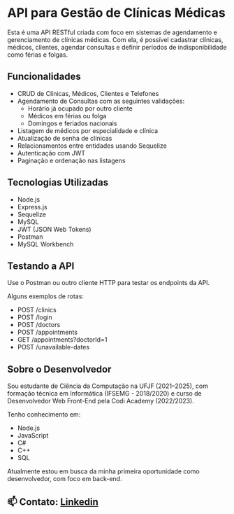 #  API para Gestão de Clínicas Médicas

Esta é uma API RESTful criada com foco em sistemas de agendamento e gerenciamento de clínicas médicas. Com ela, é possível cadastrar clínicas, médicos, clientes, agendar consultas e definir períodos de indisponibilidade como férias e folgas.

##  Funcionalidades

- CRUD de Clínicas, Médicos, Clientes e Telefones
- Agendamento de Consultas com as seguintes validações:
  - Horário já ocupado por outro cliente
  - Médicos em férias ou folga
  - Domingos e feriados nacionais
- Listagem de médicos por especialidade e clínica
- Atualização de senha de clínicas
- Relacionamentos entre entidades usando Sequelize
- Autenticação com JWT
- Paginação e ordenação nas listagens

##  Tecnologias Utilizadas

- Node.js
- Express.js
- Sequelize
- MySQL
- JWT (JSON Web Tokens)
- Postman
- MySQL Workbench

 
##  Testando a API
Use o Postman ou outro cliente HTTP para testar os endpoints da API.

Alguns exemplos de rotas:

- POST /clinics
- POST /login
- POST /doctors
- POST /appointments
- GET /appointments?doctorId=1
- POST /unavailable-dates

## Sobre o Desenvolvedor
Sou estudante de Ciência da Computação na UFJF (2021–2025), com formação técnica em Informática (IFSEMG - 2018/2020) e curso de Desenvolvedor Web Front-End pela Codi Academy (2022/2023).

Tenho conhecimento em:

- Node.js
- JavaScript
- C#
- C++
- SQL

Atualmente estou em busca da minha primeira oportunidade como desenvolvedor, com foco em back-end.

## 📫 Contato: [Linkedin](www.linkedin.com/in/rafael-debussi)


